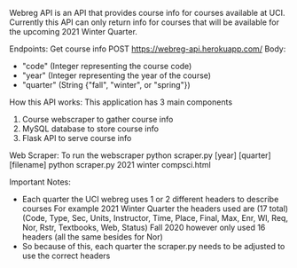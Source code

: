 Webreg API is an API that provides course info for courses available at UCI.
Currently this API can only return info for courses that will be available for
the upcoming 2021 Winter Quarter.

Endpoints:
Get course info
POST https://webreg-api.herokuapp.com/
Body:
- "code" (Integer representing the course code)
- "year" (Integer representing the year of the course)
- "quarter" (String {"fall", "winter", or "spring"})

How this API works:
This application has 3 main components
1. Course webscraper to gather course info
2. MySQL database to store course info
3. Flask API to serve course info

Web Scraper:
To run the webscraper
python scraper.py [year] [quarter] [filename]
python scraper.py 2021 winter compsci.html

Important Notes:
- Each quarter the UCI webreg uses 1 or 2 different headers to describe courses
For example 2021 Winter Quarter the headers used are (17 total)
(Code, Type, Sec, Units, Instructor, Time, Place, Final, Max, Enr, Wl, Req, Nor, Rstr, Textbooks,
Web, Status)
Fall 2020 however only used 16 headers (all the same besides for Nor)
- So because of this, each quarter the scraper.py needs to be adjusted to use the correct headers
